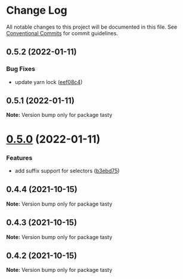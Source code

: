 # Change Log

All notable changes to this project will be documented in this file.
See [Conventional Commits](https://conventionalcommits.org) for commit guidelines.

## 0.5.2 (2022-01-11)


### Bug Fixes

* update yarn lock ([eef08c4](https://github.com/numldesign/tasty/commit/eef08c497e09376966846079465459fc9efa6603))





## 0.5.1 (2022-01-11)

**Note:** Version bump only for package tasty





# [0.5.0](https://github.com/numldesign/tasty/compare/v0.4.4...v0.5.0) (2022-01-11)


### Features

* add suffix support for selectors ([b3ebd75](https://github.com/numldesign/tasty/commit/b3ebd75cefc25ff4325fc72e01db51687bbb1476))





## 0.4.4 (2021-10-15)

**Note:** Version bump only for package tasty





## 0.4.3 (2021-10-15)

**Note:** Version bump only for package tasty





## 0.4.2 (2021-10-15)

**Note:** Version bump only for package tasty
